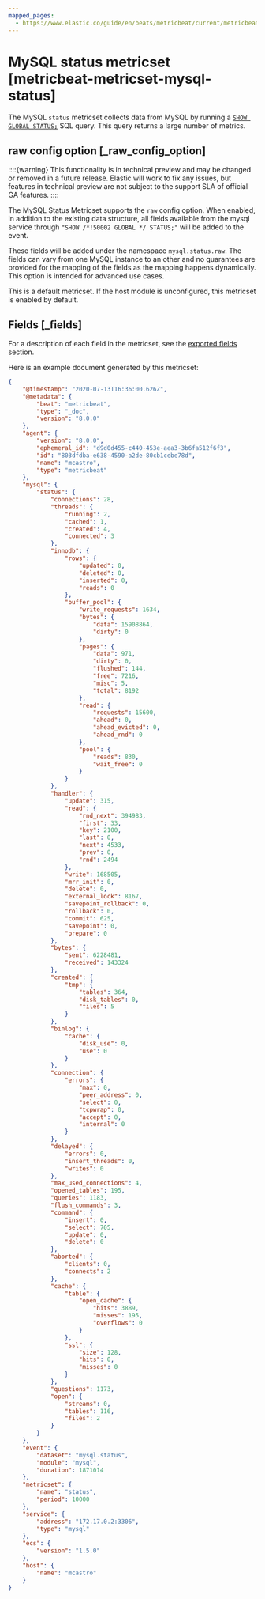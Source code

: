 ```yaml
---
mapped_pages:
  - https://www.elastic.co/guide/en/beats/metricbeat/current/metricbeat-metricset-mysql-status.html
---
```


# MySQL status metricset [metricbeat-metricset-mysql-status]

The MySQL `status` metricset collects data from MySQL by running a [`SHOW GLOBAL STATUS;`](http://dev.mysql.com/doc/refman/5.7/en/show-status.md) SQL query. This query returns a large number of metrics.

## raw config option [_raw_config_option]

::::{warning}
This functionality is in technical preview and may be changed or removed in a future release. Elastic will work to fix any issues, but features in technical preview are not subject to the support SLA of official GA features.
::::


The MySQL Status Metricset supports the `raw` config option. When enabled, in addition to the existing data structure, all fields available from the mysql service through `"SHOW /*!50002 GLOBAL */ STATUS;"` will be added to the event.

These fields will be added under the namespace `mysql.status.raw`. The fields can vary from one MySQL instance to an other and no guarantees are provided for the  mapping of the fields as the mapping happens dynamically. This option is intended for advanced use cases.

This is a default metricset. If the host module is unconfigured, this metricset is enabled by default.

## Fields [_fields]

For a description of each field in the metricset, see the [exported fields](/reference/metricbeat/exported-fields-mysql.md) section.

Here is an example document generated by this metricset:

```json
{
    "@timestamp": "2020-07-13T16:36:00.626Z",
    "@metadata": {
        "beat": "metricbeat",
        "type": "_doc",
        "version": "8.0.0"
    },
    "agent": {
        "version": "8.0.0",
        "ephemeral_id": "d9d0d455-c440-453e-aea3-3b6fa512f6f3",
        "id": "803dfdba-e638-4590-a2de-80cb1cebe78d",
        "name": "mcastro",
        "type": "metricbeat"
    },
    "mysql": {
        "status": {
            "connections": 28,
            "threads": {
                "running": 2,
                "cached": 1,
                "created": 4,
                "connected": 3
            },
            "innodb": {
                "rows": {
                    "updated": 0,
                    "deleted": 0,
                    "inserted": 0,
                    "reads": 0
                },
                "buffer_pool": {
                    "write_requests": 1634,
                    "bytes": {
                        "data": 15908864,
                        "dirty": 0
                    },
                    "pages": {
                        "data": 971,
                        "dirty": 0,
                        "flushed": 144,
                        "free": 7216,
                        "misc": 5,
                        "total": 8192
                    },
                    "read": {
                        "requests": 15600,
                        "ahead": 0,
                        "ahead_evicted": 0,
                        "ahead_rnd": 0
                    },
                    "pool": {
                        "reads": 830,
                        "wait_free": 0
                    }
                }
            },
            "handler": {
                "update": 315,
                "read": {
                    "rnd_next": 394983,
                    "first": 33,
                    "key": 2100,
                    "last": 0,
                    "next": 4533,
                    "prev": 0,
                    "rnd": 2494
                },
                "write": 168505,
                "mrr_init": 0,
                "delete": 0,
                "external_lock": 8167,
                "savepoint_rollback": 0,
                "rollback": 0,
                "commit": 625,
                "savepoint": 0,
                "prepare": 0
            },
            "bytes": {
                "sent": 6228481,
                "received": 143324
            },
            "created": {
                "tmp": {
                    "tables": 364,
                    "disk_tables": 0,
                    "files": 5
                }
            },
            "binlog": {
                "cache": {
                    "disk_use": 0,
                    "use": 0
                }
            },
            "connection": {
                "errors": {
                    "max": 0,
                    "peer_address": 0,
                    "select": 0,
                    "tcpwrap": 0,
                    "accept": 0,
                    "internal": 0
                }
            },
            "delayed": {
                "errors": 0,
                "insert_threads": 0,
                "writes": 0
            },
            "max_used_connections": 4,
            "opened_tables": 195,
            "queries": 1183,
            "flush_commands": 3,
            "command": {
                "insert": 0,
                "select": 705,
                "update": 0,
                "delete": 0
            },
            "aborted": {
                "clients": 0,
                "connects": 2
            },
            "cache": {
                "table": {
                    "open_cache": {
                        "hits": 3889,
                        "misses": 195,
                        "overflows": 0
                    }
                },
                "ssl": {
                    "size": 128,
                    "hits": 0,
                    "misses": 0
                }
            },
            "questions": 1173,
            "open": {
                "streams": 0,
                "tables": 116,
                "files": 2
            }
        }
    },
    "event": {
        "dataset": "mysql.status",
        "module": "mysql",
        "duration": 1871014
    },
    "metricset": {
        "name": "status",
        "period": 10000
    },
    "service": {
        "address": "172.17.0.2:3306",
        "type": "mysql"
    },
    "ecs": {
        "version": "1.5.0"
    },
    "host": {
        "name": "mcastro"
    }
}
```
